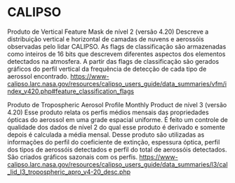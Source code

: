# CALIPSO
 
Produto de Vertical Feature Mask de nível 2 (versão 4.20)
Descreve a distribuição vertical e horizontal de camadas de nuvens e aerossóis observadas pelo lidar CALIPSO. As flags de classificação são armazenadas como inteiros de 16 bits que descrevem diferentes aspectos dos elementos detectados na atmosfera. A partir das flags de classificação são gerados gráficos do perfil vertical da frequência de detecção de cada tipo de aerossol encontrado. https://www-calipso.larc.nasa.gov/resources/calipso_users_guide/data_summaries/vfm/index_v420.php#feature_classification_flags

Produto de Tropospheric Aerosol Profile Monthly Product de nível 3 (versão 4.20)
Esse produto relata os perfis médios mensais das propriedades ópticas do aerossol em uma grade espacial uniforme. É feito um controle de qualidade dos dados de nível 2 do qual esse produto é derivado e somente depois é calculada a média mensal. Desse produto são utilizadas as informações do perfil do coeficiente de extinção, espessura óptica, perfil dos tipos de aerossóis detectados e perfil do total de aerossóis detectados. São criados gráficos sazonais com os perfis. https://www-calipso.larc.nasa.gov/resources/calipso_users_guide/data_summaries/l3/cal_lid_l3_tropospheric_apro_v4-20_desc.php
